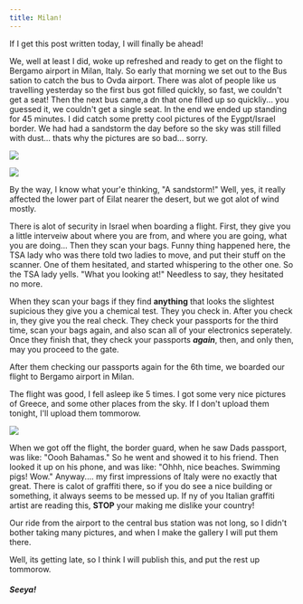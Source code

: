 ```yaml
---
title: Milan!
---
```

If I get this post written today, I will finally be ahead!

We, well at least I did, woke up refreshed and ready to get on the flight to Bergamo airport in Milan, Italy. So early that morning we set out to the Bus sation to catch the bus to Ovda airport. There was alot of people like us travelling yesterday so the first bus got filled quickly, so fast, we couldn't get a seat! Then the next bus came,a dn that one filled up so quickliy... you guessed it, we couldn't get a single seat. In the end we ended up standing for 45 minutes. I did catch some pretty cool pictures of the Eygpt/Israel border. We had had a sandstorm the day before so the sky was still  filled with dust...  thats why the pictures are so bad... sorry. 

![](/post/travel/border.jpg)

![](/post/travel/border2.jpg)

By the way, I know what your'e thinking, "A sandstorm!" Well, yes, it really affected the lower part of Eilat nearer the desert, but we got alot of wind mostly.

There is alot of security in Israel when boarding a flight. First, they give you a little interveiw about where you are from, and where you are going, what you are doing... Then they scan your bags. Funny thing happened here, the TSA lady who was there told two ladies to move, and put their stuff on the scanner. One of them hesitated, and started whispering to the other one. So the TSA lady yells. "What you looking at!" Needless to say, they hesitated no more. 

When they scan your bags if they find **anything** that looks the slightest supicious they give you a chemical test. They you check in. After you check in, they give you the real check.  They check your passports for the third time, scan your bags again, and also scan all of your electronics seperately. Once they finish that, they check your passports ***again***, then, and only then, may you proceed to the gate.

After them checking our passports again for the 6th time, we boarded our flight to Bergamo airport in Milan.
 
The flight was good, I fell asleep ike 5 times. I got some very nice pictures of Greece, and some other places from the sky. If I don't upload them tonight, I'll upload them tommorow.

![](/post/travel/ryanairoveritaly.JPG)

When we got off the flight, the border guard, when he saw Dads passport, was like: "Oooh Bahamas." So he went and showed it to  his friend. Then looked it up on his phone, and was like: "Ohhh, nice beaches. Swimming pigs! Wow." Anyway.... my first impressions of Italy were no exactly that great. There is calot of graffiti there, so if you do see a nice building or something, it always seems to be messed up. If ny of you Italian graffiti artist are reading this, **STOP** your making me dislike your country!

Our ride from the airport to the central bus station was not long, so I didn't bother taking many pictures, and when I make the gallery I will put them there.

Well, its getting late, so I think I will publish this, and put the rest up tommorow.

##### Seeya!